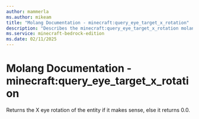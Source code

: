 ```yaml
---
author: mammerla
ms.author: mikeam
title: "Molang Documentation - minecraft:query_eye_target_x_rotation"
description: "Describes the minecraft:query_eye_target_x_rotation molang"
ms.service: minecraft-bedrock-edition
ms.date: 02/11/2025 
---
```


# Molang Documentation - minecraft:query_eye_target_x_rotation

Returns the X eye rotation of the entity if it makes sense, else it returns 0.0.
